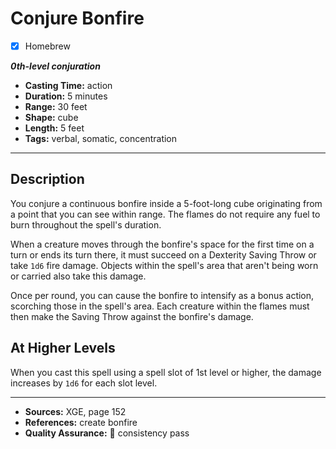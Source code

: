 # Conjure Bonfire
- [x] Homebrew

***0th-level conjuration***
- **Casting Time:** action
- **Duration:** 5 minutes
- **Range:** 30 feet
- **Shape:** cube
- **Length:** 5 feet
- **Tags:** verbal, somatic, concentration

---

## Description
You conjure a continuous bonfire inside a 5-foot-long cube originating from a point that you can see within range.
The flames do not require any fuel to burn throughout the spell's duration.

When a creature moves through the bonfire's space for the first time on a turn or ends its turn there, it must succeed on a Dexterity Saving Throw or take `1d6` fire damage.
Objects within the spell's area that aren't being worn or carried also take this damage.

Once per round, you can cause the bonfire to intensify as a bonus action, scorching those in the spell's area.
Each creature within the flames must then make the Saving Throw against the bonfire's damage.

## At Higher Levels
When you cast this spell using a spell slot of 1st level or higher, the damage increases by `1d6` for each slot level.

---

- **Sources:** XGE, page 152
- **References:** create bonfire
- **Quality Assurance:** :star2: consistency pass
